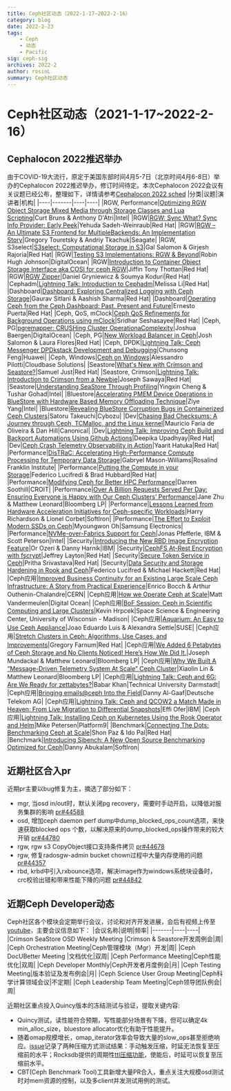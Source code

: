 ```yaml
---
title: Ceph社区动态（2022-1-17~2022-2-16）
category: blog 
date: 2022-2-23
tags:
    - Ceph
    - 动态
    - Pacific
sig: ceph-sig
archives: 2022-2
author: rosinL
summary: Ceph社区动态
---
```

# Ceph社区动态（2021-1-17~2022-2-16）
## Cephalocon 2022推迟举办
由于COVID-19大流行，原定于美国东部时间4月5-7日（北京时间4月6-8日）举办的Cephalocon 2022推迟举办，修订时间待定。本次Cephalocon 2022会议有关议题已经公布，整理如下，详情请参考[Cephalocon 2022 sched](https://ceph2022.sched.com/)
|分类|议题|演讲者|机构|
|----|-------|----|----|
|RGW, Performance|[Optimizing RGW Object Storage Mixed Media through Storage Classes and Lua Scripting](https://sched.co/w9FL)|Curt Bruns & Anthony D'Atri|Intel|
|RGW|[RGW: Sync What? Sync Info Provider: Early Peek](https://sched.co/w9Fm)|Yehuda Sadeh-Weinraub|Red Hat|
|RGW|[RGW – An Ultimate S3 Frontend for MultipleBackends: An Implementation Story](https://sched.co/w9GJ)|Gregory Touretsky & Andriy Tkachuk|Seagate|
|RGW, S3select|[S3select: Computational Storage in S3](https://sched.co/w9GY)|Gal Salomon & Girjesh Rajoria|Red Hat|
|RGW|[Testing S3 Implementations: RGW & Beyond](https://sched.co/w9Gh)|Robin Hugh Johnson|DigitalOcean|
|RGW|[Introduction to Container Object Storage Interface aka COSI for ceph RGW](https://sched.co/w9Fs)|Jiffin Tony Thottan|Red Hat|
|RGW|[RGW Zipper](https://sched.co/w9GD)|Daniel Gryniewicz & Soumya Koduri|Red Hat|
|Cephadm|[Lightning Talk: Introduction to Cephadm](https://sched.co/w9EW)|Melissa Li|Red Hat|
|Dashboard|[Dashboard: Exploring Centralized Logging with Ceph Storage](https://sched.co/w9GP)|Gaurav Sitlani & Aashish Sharma|Red Hat|
|Dashboard|[Operating Ceph from the Ceph Dashboard: Past, Present and Future](https://sched.co/w9F0)|Ernesto Puerta|Red Hat|
|Ceph, QoS, mClock|[Ceph QoS Refinements for Background Operations using mClock](https://sched.co/w9Fv)|Sridhar Seshasayee|Red Hat|
|Ceph, PG|[pgremapper: CRUSHing Cluster OperationaComplexity](https://sched.co/w9EZ)|Joshua Baergen|DigitalOcean|
|Ceph, PG|[New Workload Balancer in Ceph](https://sched.co/w9Eo)|Josh Salomon & Laura Flores|Red Hat|
|Ceph, DPDK|[Lightning Talk: Ceph Messenger DPDkstack Development and Debugging](https://sched.co/w9FO)|Chunsong Feng|Huawei|
|Ceph, Windows|[Ceph on Windows](https://sched.co/w9Ei)|Alessandro Pilotti|Cloudbase Solutions|
|Seastore|[What's New with Crimson and Seastore?](https://sched.co/w9FI)|Samuel Just|Red Hat|
|Seastore, Crimson|[Lightning Talk: Introduction to Crimson from a Newbie](https://sched.co/w9FF)|Joseph Sawaya|Red Hat|
|Seastore|[Understanding SeaStore Through Profiling](https://sched.co/w9ET)|Yingxin Cheng & Tushar Gohad|Intel|
|Bluestore|[Accelerating PMEM Device Operations in BlueStore with Hardware Based Memory Offloading Technique](https://sched.co/w9F9)|Ziye Yang|Intel|
|Bluestore|[Revealing BlueStore Corruption Bugs in Containerized Ceph Clusters](https://sched.co/w9Fj)|Satoru Takeuchi|Cybozu|
|Dev|[Chasing Bad Checksums: A Journey through Ceph, TCMalloc, and the Linux kernel](https://sched.co/w9Fd)|Mauricio Faria de Oliveira & Dan Hill|Canonical|
|Dev|[Lightning Talk: Improving Ceph Build and Backport Automations Using Github Actions](https://sched.co/w9Gt)|Deepika Upadhyay|Red Hat|
|Dev|[Ceph Crash Telemetry Observability in Action](https://sched.co/w9Ec)|Yaarit Hatuka|Red Hat|
|Performance|[DisTRaC: Accelerating High-Performance Compute Processing for Temporary Data Storage](https://sched.co/w9Ef)|Gabryel Mason-Williams|Rosalind Franklin Institute|
|Performance|[Putting the Compute in your Storage](https://sched.co/w9Fg)|Federico Lucifredi & Brad Hubbard|Red Hat|
|Performance|[Modifying Ceph for Better HPC Performance](https://sched.co/w9Gb)|Darren Soothill|CROIT|
|Performance|[Over A Billion Requests Served Per Day: Ensuring Everyone is Happy with Our Ceph Clusters’ Performance](https://sched.co/w9FR)|Jane Zhu & Matthew Leonard|Bloomberg LP|
|Performance|[Lessons Learned from Hardware Acceleration Initiatives for Ceph-specific Workloads](https://sched.co/w9G4)|Harry Richardson & Lionel Corbet|SoftIron|
|Performance|[The Effort to Exploit Modern SSDs on Ceph](https://sched.co/w9GG)|Myoungwon Oh|Samsung Electronics|
|Performance|[NVMe-over-Fabrics Support for Ceph](https://sched.co/w9GS)|Jonas Pfefferle, IBM & Scott Peterson|Intel|
|Security|[Introducing the New RBD Image Encryption Feature](https://sched.co/w9F3)|Or Ozeri & Danny Harnik|IBM|
|Security|[CephFS At-Rest Encryption with fscrypt](https://sched.co/w9Eu)|Jeffrey Layton|Red Hat|
|Security|[Secure Token Service in Ceph](https://sched.co/w9Ex)|Pritha Srivastava|Red Hat|
|Security|[Data Security and Storage Hardening in Rook and Ceph](https://sched.co/w9Fp)|Federico Lucifred & Michael Hackett|Red Hat|
|Ceph应用|[Improved Business Continuity for an Existing Large Scale Ceph Infrastructure: A Story from Practical Experience](https://sched.co/w9G7)|Enrico Bocch & Arthur Outhenin-Chalandre|CERN|
|Ceph应用|[How we Operate Ceph at Scale](https://sched.co/w9Fy)|Matt Vandermeulen|Digital Ocean|
|Ceph应用|[BoF Session: Ceph in Scientific Computing and Large Clusters](https://sched.co/w9FC)|Kevin Hrpcek|Space Science & Engineering Center, University of Wisconsin - Madison|
|Ceph应用|[Aquarium: An Easy to Use Ceph Appliance](https://sched.co/w9Ge)|Joao Eduardo Luis & Alexandra Settle|SUSE|
|Ceph应用|[Stretch Clusters in Ceph: Algorithms, Use Cases, and Improvements](https://sched.co/w9Gn)|Gregory Farnum|Red Hat|
|Ceph应用|[We Added 6 Petabytes of Ceph Storage and No Clients Noticed! Here’s How We Did It.](https://sched.co/w9FX)|Joseph Mundackal & Matthew Leonard|Bloomberg LP|
|Ceph应用|[Why We Built A “Message-Driven Telemetry System At Scale” Ceph Cluster](https://sched.co/w9FU)|Xiaolin Lin & Matthew Leonard|Bloomberg LP|
|Ceph应用|[Lightning Talk: Ceph and 6G: Are We Ready for zettabytes?](https://sched.co/w9Gk)|Babar Khan|Technical University Darmstadt|
|Ceph应用|[Bringing emails@ceph Into the Field](https://sched.co/w9G1)|Danny Al-Gaaf|Deutsche Telekom AG|
|Ceph应用|[Lightning Talk: Ceph and QCOW2 a Match Made in Heaven: From Live Migration to Differential Snapshots](https://sched.co/w9F6)|Effi Ofer|IBM|
|Ceph应用|[Lightning Talk: Installing Ceph on Kubernetes Using the Rook Operator and Helm](https://sched.co/w9GM)|Mike Petersen|Platform9|
|Benchmark|[Connecting The Dots: Benchmarking Ceph at Scale](https://sched.co/w9GA)|Shon Paz & Ido Pal|Red Hat|
|Benchmark|[Introducing Sibench: A New Open Source Benchmarking Optimized for Ceph](https://sched.co/w9GV)|Danny Abukalam|SoftIron|
## 近期社区合入pr
近期pr主要以bug修复为主，摘选了部分如下：
- mgr, 当osd in/out时，默认关闭pg recovery，需要时手动开启，以降低对服务集群的影响 [pr#44588](https://github.com/ceph/ceph/pull/44588)
- osd, 增加ceph daemon perf dump中dump_blocked_ops_count选项，来快速获取blocked ops 个数，以解决原来的dump_blocked_ops操作带来的较大开销 [pr#44780](https://github.com/ceph/ceph/pull/44780)
- rgw, rgw s3 CopyObject接口支持条件拷贝 [pr#44678](https://github.com/ceph/ceph/pull/44678)
- rgw, 修复radosgw-admin bucket chown过程中大量内存使用的问题 [pr#44357](https://github.com/ceph/ceph/pull/44357)
- rbd, krbd中引入rxbounce选项，解决image作为windows系统块设备时，crc校验出错和带来性能下降的问题 [pr#44842](https://github.com/ceph/ceph/pull/44842)
## 近期Ceph Developer动态
Ceph社区各个模块会定期举行会议，讨论和对齐开发进展，会后有视频上传至[youtube](https://www.youtube.com/channel/UCno-Fry25FJ7B4RycCxOtfw/videos)，主要会议信息如下：
|会议名称|说明|频率|
|-------|----|----|
|Crimson SeaStore OSD Weekly Meeting |Crimson & Seastore开发周例会|周|
|Ceph Orchestration Meeting|Ceph管理模块（Mgr）开发|周|
|Ceph DocUBetter Meeting |文档优化|双周|
|Ceph Performance Meeting|Ceph性能优化|双周|
|Ceph Developer Monthly|Ceph开发者月度例会|月|
|Ceph Testing Meeting|版本验证及发布例会|月|
|Ceph Science User Group Meeting|Ceph科学计算领域会议|不定期|
|Ceph Leadership Team Meeting|Ceph领导团队例会|周|

近期社区重点投入Quincy版本的冻结测试与验证，提取关键内容:
- Quincy测试，读性能符合预期，写性能部分场景有下降，但可以确定4k min_alloc_size，bluestore allocator优化有助于性能提升。
- 随着omap规模增长，omap_iterator效率会导致大量的slow_ops甚至拒绝响应。[issue](https://tracker.ceph.com/issues/53926)记录了两种压缩方式测试结果：手动触发压缩，时延无法恢复至压缩前的水平；Rocksdb提供的周期性[ttl压缩功能](https://github.com/facebook/rocksdb/wiki/RocksDB-Tuning-Guide#periodic-and-ttl-compaction)，使能后，时延可以恢复至压缩前水平。
- CBT(Ceph Benchmark Tool)工具新增大量PR合入，重点关注大规模osd测试时对mem资源的控制，以及多client并发测试用例的测试。
